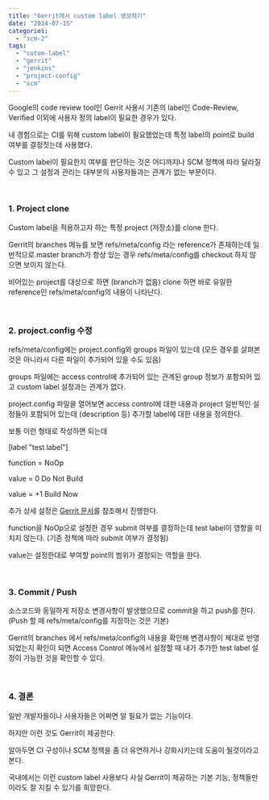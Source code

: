```yaml
---
title: "Gerrit에서 custom label 생성하기"
date: "2014-07-15"
categories: 
  - "scm-2"
tags: 
  - "cutom-label"
  - "gerrit"
  - "jenkins"
  - "project-config"
  - "scm"
---
```


Google의 code review tool인 Gerrit 사용시 기존의 label인 Code-Review, Verified 이외에 사용자 정의 label이 필요한 경우가 있다.

내 경험으로는 CI를 위해 custom label이 필요했었는데 특정 label의 point로 build 여부를 결정짓는데 사용했다.

Custom label이 필요한지 여부를 판단하는 것은 어디까지나 SCM 정책에 따라 달라질 수 있고 그 설정과 관리는 대부분의 사용자들과는 관계가 없는 부분이다.

 

### **1\. Project clone**

Custom label을 적용하고자 하는 특정 project (저장소)를 clone 한다.

Gerrit의 branches 메뉴를 보면 refs/meta/config 라는 reference가 존재하는데 일반적으로 master branch가 항상 있는 경우 refs/meta/config를 checkout 하지 않으면 보이지 않는다.

비어있는 project를 대상으로 하면 (branch가 없음) clone 하면 바로 유일한 reference인 refs/meta/config의 내용이 나타난다.

 

### **2\. project.config 수정**

refs/meta/config에는 project.config와 groups 파일이 있는데 (모든 경우를 살펴본 것은 아니라서 다른 파일이 추가되어 있을 수도 있음)

groups 파일에는 access control에 추가되어 있는 관계된 group 정보가 포함되어 있고 custom label 설정과는 관계가 없다.

project.config 파일을 열어보면 access control에 대한 내용과 project 일반적인 설정들이 포함되어 있는데 (description 등) 추가할 label에 대한 내용을 정의한다.

보통 이런 형태로 작성하면 되는데

\[label "test label"\]

function = NoOp

value = 0 Do Not Build

value = +1 Build Now

추가 상세 설정은 [Gerrit 문서](https://gerrit-review.googlesource.com/Documentation/config-labels.html)를 참조해서 진행한다.

function을 NoOp으로 설정한 경우 submit 여부를 결정하는데 test label이 영향을 미치지 않는다. (기존 정책에 따라 submit 여부가 결정됨)

value는 설정한대로 부여할 point의 범위가 결정되는 역할을 한다.

 

### **3\. Commit / Push**

소스코드와 동일하게 저장소 변경사항이 발생했으므로 commit을 하고 push를 한다. (Push 할 때 refs/meta/config를 지정하는 것은 기본)

Gerrit의 branches 에서 refs/meta/config의 내용을 확인해 변경사항이 제대로 반영되었는지 확인이 되면 Access Control 메뉴에서 설정할 때 내가 추가한 test label 설정이 가능한 것을 확인할 수 있다.

 

### **4\. 결론**

일반 개발자들이나 사용자들은 어쩌면 알 필요가 없는 기능이다.

하지만 이런 것도 Gerrit이 제공한다.

알아두면 CI 구성이나 SCM 정책을 좀 더 유연하거나 강화시키는데 도움이 될것이라고 본다.

국내에서는 이런 custom label 사용보다 사실 Gerrit이 제공하는 기본 기능, 정책들만이라도 잘 지킬 수 있기를 희망한다.
